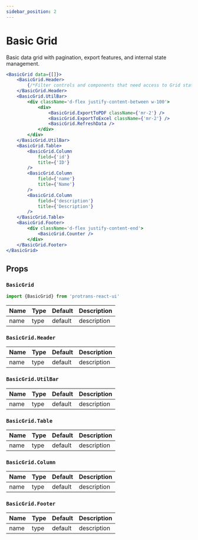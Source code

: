 ```yaml
---
sidebar_position: 2
---
```


# Basic Grid

Basic data grid with pagination, export features, and internal state management.

```jsx
<BasicGrid data={[]}>
    <BasicGrid.Header>
        {/*Filter controls and components that need access to Grid state*/}
    </BasicGrid.Header>
    <BasicGrid.UtilBar>
        <div className='d-flex justify-content-between w-100'>
            <div>
                <BasicGrid.ExportToPDF className={'mr-2'} />
                <BasicGrid.ExportToExcel className={'mr-2'} />
                <BasicGrid.RefreshData />
            </div>
        </div>
    </BasicGrid.UtilBar>
    <BasicGrid.Table>
        <BasicGrid.Column
            field={'id'}
            title={'ID'}
        />
        <BasicGrid.Column
            field={'name'}
            title={'Name'}
        />
        <BasicGrid.Column
            field={'description'}
            title={'Description'}
        />
    </BasicGrid.Table>
    <BasicGrid.Footer>
        <div className='d-flex justify-content-end'>
            <BasicGrid.Counter />
        </div>
    </BasicGrid.Footer>
</BasicGrid>
```

## Props

### `BasicGrid`

```jsx
import {BasicGrid} from 'protrans-react-ui'
```

| Name | Type | Default | Description |
| ----------- | ----------- | ----------- | ----------- |
| name | type | default | description |

### `BasicGrid.Header`

| Name | Type | Default | Description |
| ----------- | ----------- | ----------- | ----------- |
| name | type | default | description |

### `BasicGrid.UtilBar`

| Name | Type | Default | Description |
| ----------- | ----------- | ----------- | ----------- |
| name | type | default | description |

### `BasicGrid.Table`

| Name | Type | Default | Description |
| ----------- | ----------- | ----------- | ----------- |
| name | type | default | description |

### `BasicGrid.Column`

| Name | Type | Default | Description |
| ----------- | ----------- | ----------- | ----------- |
| name | type | default | description |

### `BasicGrid.Footer`

| Name | Type | Default | Description |
| ----------- | ----------- | ----------- | ----------- |
| name | type | default | description |

